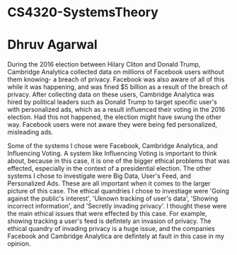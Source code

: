 # CS4320-SystemsTheory
# Dhruv Agarwal

  During the 2016 election between Hilary Cliton and Donald Trump, Cambridge Analytica collected data on millions of Facebook users without them knowing- a breach of privacy. Facebook was also aware of all of this while it was happening, and was fined $5 billion as a result of the breach of privacy. After collecting data on these users, Cambridge Analytica was hired by political leaders such as Donald Trump to target specific user's with personalized ads, which as a result influenced their voting in the 2016 election. Had this not happened, the election might have swung the other way. Facebook users were not aware they were being fed personalized, misleading ads.

  Some of the systems I chose were Facebook, Cambridge Analytica, and Influencing Voting. A system like Influencing Voting is important to think about, because in this case, it is one of the bigger ethical problems that was effected, especially in the context of a presidential election. The other systems I chose to investigate were Big Data, User's Feed, and Personalized Ads. These are all important when it comes to the larger picture of this case. The ethical quandries I chose to investiage were 'Going against the public's interest', 'Uknown tracking of user's data', 'Showing incorrect information', and 'Secretly invading privacy'. I thought these were the main ethical issues that were effected by this case. For example, showing tracking a user's feed is defintely an invasion of privacy. The ethical quandry of invading privacy is a huge issue, and the companies Facebook and Cambridge Analytica are defintely at fault in this case in my opinion.
